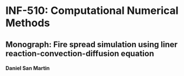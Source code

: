 # INF-510: Computational Numerical Methods
## Monograph: Fire spread simulation using liner reaction-convection-diffusion equation
#### Daniel San Martin
